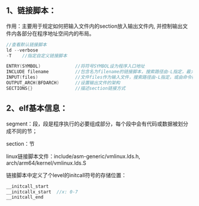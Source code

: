 ## 1、链接脚本：

 作用：主要用于规定如何把输入文件内的section放入输出文件内, 并控制输出文件内各部分在程序地址空间内的布局。

```c
//查看默认链接脚本
ld --verbose
-T    //指定自定义链接脚本
```

```c
ENTRY(SYMBOL)             //将符号SYMBOL设为程序入口地址
INCLUDE filename          //包含名为filename的链接脚本，搜索路径由-L指定，最大深度为10
INPUT(files)              //文件files作为输入文件，搜索路径由-L指定，或由命令行-lfile指定
OUTPUT_ARCH(BFDARCH)      //设置输出文件的架构
SECTIONS{}                //描述section链接方式
```

## 2、elf基本信息：

segment：段，段是程序执行的必要组成部分，每个段中会有代码或数据被划分成不同的节；

section：节

linux链接脚本文件：include/asm-generic/vmlinux.lds.h, arch/arm64/kernel/vmlinux.lds.S

链接脚本中定义了个level的initcall符号的存储位置：

```c
__initcall_start
__initcallx_start  //x: 0-7
__initcall_end
```

